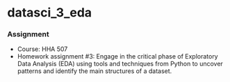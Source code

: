 # datasci_3_eda

### **Assignment**
- Course: HHA 507 
- Homework assignment #3: Engage in the critical phase of Exploratory Data Analysis (EDA) using tools and techniques from Python to uncover patterns and identify the main structures of a dataset.
